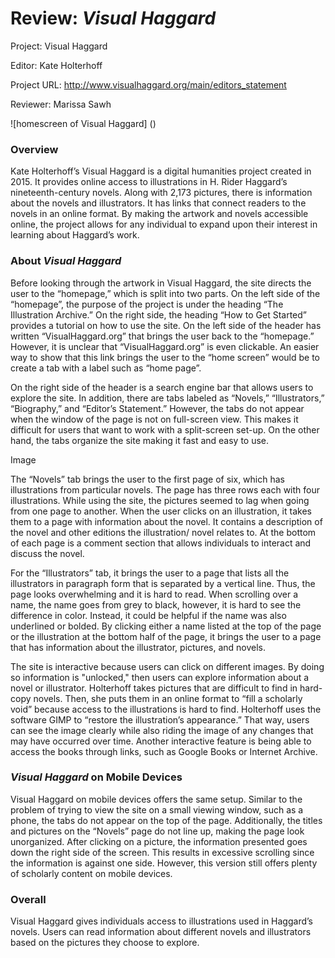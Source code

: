 # Review: _Visual  Haggard_

Project: Visual Haggard

Editor: Kate Holterhoff

Project URL: http://www.visualhaggard.org/main/editors_statement

Reviewer: Marissa Sawh

![homescreen of Visual Haggard] ()

### Overview

Kate Holterhoff’s Visual Haggard is a digital humanities project created in 2015. It provides online access to illustrations in H. Rider Haggard’s nineteenth-century novels. Along with 2,173 pictures, there is information about the novels and illustrators. It has links that connect readers to the novels in an online format. By making the artwork and novels accessible online, the project allows for any individual to expand upon their interest in learning about Haggard’s work.

### About _Visual Haggard_

Before looking through the artwork in Visual Haggard, the site directs the user to the “homepage,” which is split into two parts. On the left side of the “homepage”, the purpose of the project is under the heading “The Illustration Archive.” On the right side, the heading “How to Get Started” provides a tutorial on how to use the site. On the left side of the header has written “VisualHaggard.org” that brings the user back to the “homepage.” However, it is unclear that “VisualHaggard.org” is even clickable. An easier way to show that this link brings the user to the “home screen” would be to create a tab with a label such as “home page”.

On the right side of the header is a search engine bar that allows users to explore the site. In addition, there are tabs labeled as “Novels,” “Illustrators,” “Biography,” and “Editor’s Statement.” However, the tabs do not appear when the window of the page is not on full-screen view. This makes it difficult for users that want to work with a split-screen set-up. On the other hand, the tabs organize the site making it fast and easy to use. 

Image

The “Novels” tab brings the user to the first page of six, which has illustrations from particular novels. The page has three rows each with four illustrations. While using the site, the pictures seemed to lag when going from one page to another. When the user clicks on an illustration, it takes them to a page with information about the novel. It contains a description of the novel and other editions the illustration/ novel relates to. At the bottom of each page is a comment section that allows individuals to interact and discuss the novel.

For the “Illustrators” tab, it brings the user to a page that lists all the illustrators in paragraph form that is separated by a vertical line. Thus, the page looks overwhelming and it is hard to read. When scrolling over a name, the name goes from grey to black, however, it is hard to see the difference in color. Instead, it could be helpful if the name was also underlined or bolded. By clicking either a name listed at the top of the page or the illustration at the bottom half of the page, it brings the user to a page that has information about the illustrator, pictures, and novels.

The site is interactive because users can click on different images. By doing so information is "unlocked," then users can explore information about a novel or illustrator. Holterhoff takes pictures that are difficult to find in hard-copy novels. Then, she puts them in an online format to “fill a scholarly void” because access to the illustrations is hard to find. Holterhoff uses the software GIMP to “restore the illustration’s appearance.” That way, users can see the image clearly while also riding the image of any changes that may have occurred over time. Another interactive feature is being able to access the books through links, such as Google Books or Internet Archive.

### _Visual Haggard_ on Mobile Devices

Visual Haggard on mobile devices offers the same setup. Similar to the problem of trying to view the site on a small viewing window, such as a phone, the tabs do not appear on the top of the page. Additionally, the titles and pictures on the “Novels” page do not line up, making the page look unorganized. After clicking on a picture, the information presented goes down the right side of the screen. This results in excessive scrolling since the information is against one side. However, this version still offers plenty of scholarly content on mobile devices.

### Overall

Visual Haggard gives individuals access to illustrations used in Haggard’s novels. Users can read information about different novels and illustrators based on the pictures they choose to explore.
 
